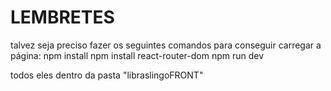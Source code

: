 # LEMBRETES
talvez seja preciso fazer os seguintes comandos para conseguir carregar a página:
npm install
npm install react-router-dom
npm run dev

todos eles dentro da pasta "libraslingoFRONT"
